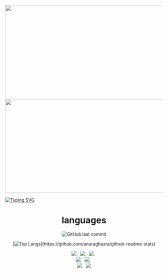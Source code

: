 <!-- 헤더 -->
<!--Text Header-
![header](https://capsule-render.vercel.app/api?type=waving&color=gradient&height=200&section=header&text=%20Hello,%20World!%20🚀&fontSize=40&animation=fadeIn)
![header](https://capsule-render.vercel.app/api?type=waving&color=gradient&height=200&section=header&text=%20Let's%20Code!%20💻&fontSize=40&animation=fadeIn)
-->

<div style="display: flex; align-items: start;">
  <img src="https://images.pexels.com/photos/1637436/pexels-photo-1637436.jpeg?auto=compress&cs=tinysrgb&w=1600" width="1000px" height="300px">
</div>
<!--Coding 이미지-->

<div style="display: flex; align-items: start;">
  <img src="https://images.unsplash.com/photo-1586165368502-1bad197a6461?w=500&auto=format&fit=crop&q=60&ixlib=rb-4.0.3&ixid=M3wxMjA3fDB8MHxzZWFyY2h8MzJ8fCVFQSVCMiU4QyVFQyU5RSU4NHxlbnwwfHwwfHx8MA%3D%3D" width="1000px" height="300px">
</div>







<!--Mountain 이미지 
<img src="https://picsum.photos/800/200" width="100%">
-->

<!--프로필  이미지 파일
![Image Description](https://github.com/opeak123/My-Smalltalk/blob/main/fotor-ai-2023111112271.jpg)       -->


<!-- Github Stats & Top Language -->
<!--<img align="center" style="height:180px" src="https://github-readme-stats.vercel.app/api?username=opeak123" /></a> -->            




<!-- 텍스트-->
[![Typing SVG](https://readme-typing-svg.demolab.com?font=Bitter&weight=600&size=30&duration=3000&pause=1000&color=FFFFFF&center=true&vCenter=true&multiline=true&random=false&width=800&height=150&lines=Welcome+to+my+Github+space;If+you+are+interested+in+knowing+more+about+me;I+have+a+portfolio+check+my+proilfe)](https://git.io/typing-svg)
<div align=center><h1> languages </h1>


<!--마지막 커밋-->
![GitHub last commit](https://img.shields.io/github/last-commit/opeak123/opeak123)



<!-- 네임카드
[![Readme Card](https://github-readme-stats.vercel.app/api/pin/?username=YourGitHubUsername&repo=YourRepoName)](https://github.com/YourGitHubUsername/YourRepoName)          -->




<!-- 언어 순위-->
[![Top Langs](https://github-readme-stats.vercel.app/api/top-langs/?username=opeak123&layout=compact&custom_title=My&nbsp;Language&nbsp;)](https://github.com/anuraghazra/github-readme-stats)


  <!-- 뱃지 -->
<div align=center> 
<img src="https://img.shields.io/badge/C-00599C?style=for-the-badge&logo=C&logoColor=white">
&nbsp; 
<img src="https://img.shields.io/badge/c++-00599C?style=for-the-badge&logo=c%2B%2B&logoColor=white">
&nbsp; 
<img src="https://img.shields.io/badge/C%20Sharp-239120?style=for-the-badge&logo=CSharp&logoColor=white">
&nbsp; 
<br>

<img src="https://img.shields.io/badge/github-181717?style=for-the-badge&logo=github&logoColor=white">
&nbsp; 
<img src="https://img.shields.io/badge/unity-000000?style=for-the-badge&logo=unity&logoColor=white">
&nbsp; 
<br>

<img src="https://img.shields.io/badge/squeak-5BA1F1?style=for-the-badge&logo=squeak&logoColor=white">
&nbsp; 
<img src="https://img.shields.io/badge/smalltalk-596706?style=for-the-badge&logo=squeak&logoColor=white">
<br>
<br>


  
</div>
